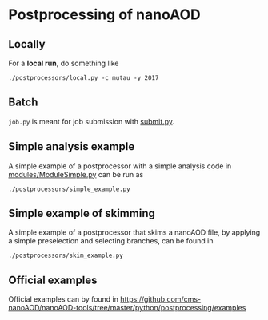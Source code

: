 # Postprocessing of nanoAOD

## Locally
For a **local run**, do something like
```
./postprocessors/local.py -c mutau -y 2017
```


## Batch

`job.py` is meant for job submission with [submit.py](../submit.py).


## Simple analysis example

A simple example of a postprocessor with a simple analysis code in [modules/ModuleSimple.py](modules/ModuleSimple.py) can be run as
```
./postprocessors/simple_example.py
```


## Simple example of skimming

A simple example of a postprocessor that skims a nanoAOD file, by applying a simple preselection and selecting branches, can be found in
```
./postprocessors/skim_example.py
```


## Official examples

Official examples can by found in <https://github.com/cms-nanoAOD/nanoAOD-tools/tree/master/python/postprocessing/examples>
